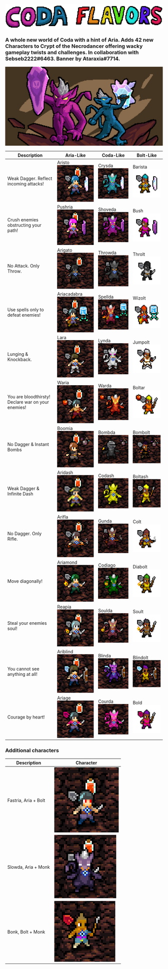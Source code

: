 <img src="logo/CodaFlavorsTextHorizontal.png">

### A whole new world of Coda with a hint of Aria. Adds 42 new Characters to Crypt of the Necrodancer offering wacky gameplay twists and challenges. In collaboration with Sebseb2222#6463. Banner by Ataraxia#7714.

<img src="logo/CodaFlavorsBannerScaled.png">

| Description                                        | Aria-Like                                              | Coda-Like                                      | Bolt-Like                                        |
|----------------------------------------------------|--------------------------------------------------------|------------------------------------------------|--------------------------------------------------|
| Weak Dagger. Reflect incoming attacks!             | Aristo <br/> <img src="previews/aristo.png">           | Crysda <br/> <img src="previews/crysda.png">   | Barista <br/> <img src="previews/barista.png">   |
| Crush enemies obstructing your path!               | Pushria <br/> <img src="previews/pushria.png">         | Shoveda <br/> <img src="previews/shoveda.png"> | Bush <br/> <img src="previews/bush.png">         |
| No Attack. Only Throw.                             | Arigato <br/> <img src="previews/arigato.png">         | Throwda <br/> <img src="previews/throwda.png"> | Throlt <br/> <img src="previews/throlt.png">     |
| Use spells only to defeat enemies!                 | Ariacadabra <br/> <img src="previews/ariacadabra.png"> | Spellda <br/> <img src="previews/spellda.png"> | Wizolt <br/> <img src="previews/wizolt.png">     |
| Lunging & Knockback.                               | Lara <br/> <img src="previews/lara.png">               | Lynda <br/> <img src="previews/lynda.png">     | Jumpolt <br/> <img src="previews/jumpolt.png">   |
| You are bloodthirsty! Declare war on your enemies! | Waria <br/> <img src="previews/waria.png">             | Warda <br/> <img src="previews/warda.png">     | Boltar <br/> <img src="previews/boltar.png">     |
| No Dagger & Instant Bombs                          | Boomia <br/> <img src="previews/boomia.png">           | Bombda <br/> <img src="previews/bombda.png">   | Bombolt <br/> <img src="previews/bombolt.png">   |
| Weak Dagger & Infinite Dash                        | Aridash <br/> <img src="previews/aridash.png">         | Codash <br/> <img src="previews/codash.png">   | Boltash <br/> <img src="previews/boltash.png">   |
| No Dagger. Only Rifle.                             | Arifla <br/> <img src="previews/arifla.png">           | Gunda <br/> <img src="previews/gunda.png">     | Colt <br/> <img src="previews/colt.png">         |
| Move diagonally!                                   | Ariamond <br/> <img src="previews/ariamond.png">       | Codiago <br/> <img src="previews/codiago.png"> | Diabolt <br/> <img src="previews/diabolt.png">   |
| Steal your enemies soul!                           | Reapia <br/> <img src="previews/reapia.png">           | Soulda <br/> <img src="previews/soulda.png">   | Soult <br/> <img src="previews/soult.png">       |
| You cannot see anything at all!                    | Ariblind <br/> <img src="previews/ariblind.png">       | Blinda <br/> <img src="previews/blinda.png">   | Blindolt <br/> <img src="previews/blindolt.png"> |
| Courage by heart!                                  | Ariage <br/> <img src="previews/ariage.png">           | Courda <br/> <img src="previews/courda.png">   | Bold <br/> <img src="previews/bold.png">         |

### Additional characters
| Description              | Character                                |
|--------------------------|------------------------------------------|
| Fastria, Aria + Bolt     | <img src="previews/fastria.png">         |
| Slowda, Aria + Monk      | <img src="previews/slowda.png">          |
| Bonk, Bolt + Monk        | <img src="previews/bonk.png">            |